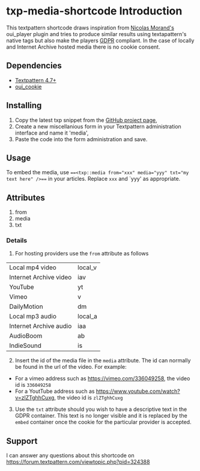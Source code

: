 # txp-media-shortcode Introduction

This textpattern shortcode draws inspiration from [Nicolas Morand's](https://github.com/NicolasGraph) oui_player plugin and tries to produce similar results using textapattern's native tags but also make the players [GDPR](https://gdpr-info.eu/) compliant. In the case of locally and Internet Archive hosted media there is no cookie consent. 

## Dependencies 

* [Textpattern 4.7+](https://textpattern.com/)
* [oui_cookie](https://forum.textpattern.com/viewtopic.php?id=47048)

## Installing

1. Copy the latest txp snippet from the [GitHub project page](https://github.com/colak/txp-media-shortcode/blob/master/media.tpl), 
2. Create a new miscellanious form in your Textpattern administration interface and name it 'media',
3. Paste the code into the form administration and save.

## Usage

To embed the media, use `==<txp::media from="xxx" media="yyy" txt="my text here" />==` in your articles. Replace `xxx` and `yyy' as appropriate. 

## Attributes

1. from
2. media
3. txt

### Details

1. For hosting providers use the `from` attribute as follows

<table>
        <tr>
            <td> Local mp4 video </td>
            <td> local_v </td>
        </tr>
        <tr>
            <td> Internet Archive video </td>
            <td> iav </td>
        </tr>
        <tr>
            <td> YouTube </td>
            <td> yt </td>
        </tr>
        <tr>
            <td> Vimeo </td>
            <td> v </td>
        </tr>
        <tr>
            <td> DailyMotion </td>
            <td> dm </td>
        </tr>
        <tr>
            <td> Local mp3 audio </td>
            <td> local_a </td>
        </tr>
        <tr>
            <td> Internet Archive audio </td>
            <td> iaa </td>
        </tr>
        <tr>
            <td> AudioBoom </td>
            <td> ab </td>
        </tr>
        <tr>
            <td> IndieSound </td>
            <td> is </td>
        </tr>

</table>


2. Insert the id of the media file in the `media` attribute. The id can normally be found in the url of the video. For example:

* For a vimeo address such as https://vimeo.com/336049258, the video id is `336049258`
* For a YoutTube address such as https://www.youtube.com/watch?v=zlZTghhCuxg, the video id is `zlZTghhCuxg`

3. Use the `txt` attribute should you wish to have a descriptive text in the GDPR container. This text is no longer visible and it is replaced by the `embed` container once the cookie for the particular provider is accepted.

## Support

I can answer any questions about this shortcode on https://forum.textpattern.com/viewtopic.php?pid=324388
